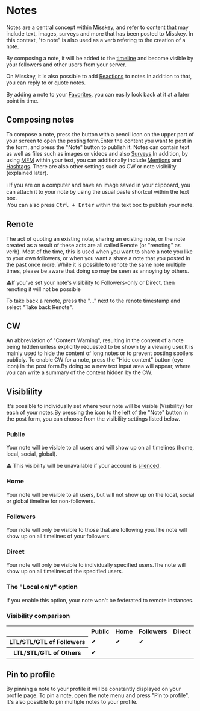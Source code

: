 # Notes
Notes are a central concept within Misskey, and refer to content that may include text, images, surveys and more that has been posted to Misskey. In this context, "to note" is also used as a verb refering to the creation of a note.

By composing a note, it will be added to the [timeline](./timeline) and become visible by your followers and other users from your server.

On Misskey, it is also possible to add [Reactions](./reaction) to notes.In addition to that, you can reply to or quote notes.

By adding a note to your [Favorites](./favorite), you can easily look back at it at a later point in time.

## Composing notes
To compose a note, press the button with a pencil icon on the upper part of your screen to open the posting form.Enter the content you want to post in the form, and press the "Note" button to publish it. Notes can contain text as well as files such as images or videos and also [Surveys](./poll).In addition, by using [MFM](./mfm) within your text, you can additionally include [Mentions](./mention) and [Hashtags](./hashtag). There are also other settings such as CW or note visibility (explained later).
<div class="info">ℹ️ If you are on a computer and have an image saved in your clipboard, you can attach it to your note by using the usual paste shortcut within the text box.</div>
<div class="info">ℹ️You can also press <kbd class="key">Ctrl + Enter</kbd> within the text box to publish your note.</div>

## Renote
The act of quoting an existing note, sharing an existing note, or the note created as a result of these acts are all called Renote (or "renoting" as verb). Most of the time, this is used when you want to share a note you like to your own followers, or when you want a share a note that you posted in the past once more. While it is possible to renote the same note multiple times, please be aware that doing so may be seen as annoying by others.
<div class="warn">⚠️If you've set your note's visibility to Followers-only or Direct, then renoting it will not be possible</div>

To take back a renote, press the "..." next to the renote timestamp and select "Take back Renote".

## CW
An abbreviation of "Content Warning", resulting in the content of a note being hidden unless explicitly requested to be shown by a viewing user.It is mainly used to hide the content of long notes or to prevent posting spoilers publicly. To enable CW for a note, press the "Hide content" button (eye icon) in the post form.By doing so a new text input area will appear, where you can write a summary of the content hidden by the CW.

## Visiblility
It's possible to individually set where your note will be visible (Visibility) for each of your notes.By pressing the icon to the left of the "Note" button in the post form, you can choose from the visibility settings listed below.

### Public
Your note will be visible to all users and will show up on all timelines (home, local, social, global).
<div class="warn">⚠️ This visibility will be unavailable if your account is <a href="./silence">silenced</a>.</div>

### Home
Your note will be visible to all users, but will not show up on the local, social or global timeline for non-followers.

### Followers
Your note will only be visible to those that are following you.The note will show up on all timelines of your followers.

### Direct
Your note will only be visible to individually specified users.The note will show up on all timelines of the specified users.

### The "Local only" option
If you enable this option, your note won't be federated to remote instances.

### Visibility comparison
<table>
    <tr><th></th><th>Public</th><th>Home</th><th>Followers</th><th>Direct</th></tr>
    <tr><th>LTL/STL/GTL of Followers</th><td>✔</td><td>✔</td><td>✔</td><td></td></tr>
    <tr><th>LTL/STL/GTL of Others</th><td>✔</td><td></td><td></td><td></td></tr>
</table>

## Pin to profile
By pinning a note to your profile it will be constantly displayed on your profile page. To pin a note, open the note menu and press "Pin to profile". It's also possible to pin multiple notes to your profile.
